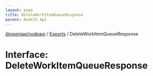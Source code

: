 ```yaml
---
layout: page
title: DeleteWorkItemQueueResponse
parent: NodeJS Api
---
```

[@openiap/nodeapi](../README.html) / [Exports](../modules.html) / DeleteWorkItemQueueResponse

# Interface: DeleteWorkItemQueueResponse
